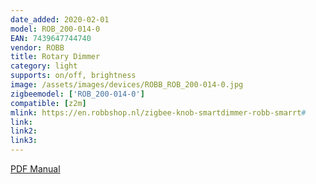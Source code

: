 ```yaml
---
date_added: 2020-02-01
model: ROB_200-014-0
EAN: 7439647744740
vendor: ROBB
title: Rotary Dimmer
category: light
supports: on/off, brightness
image: /assets/images/devices/ROBB_ROB_200-014-0.jpg
zigbeemodel: ['ROB_200-014-0']
compatible: [z2m]
mlink: https://en.robbshop.nl/zigbee-knob-smartdimmer-robb-smarrt#
link: 
link2: 
link3: 
---
```

[PDF Manual](https://en.robbshop.nl/amfilerating/file/download/file_id/944/)
